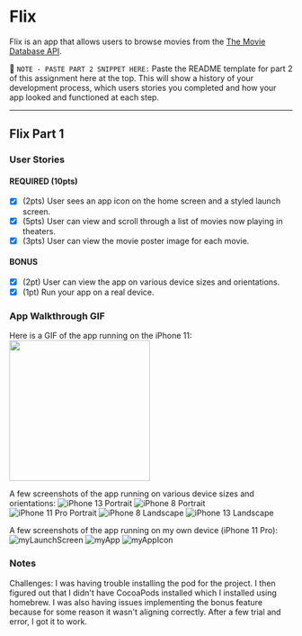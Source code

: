 # Flix

Flix is an app that allows users to browse movies from the [The Movie Database API](http://docs.themoviedb.apiary.io/#).

📝 `NOTE - PASTE PART 2 SNIPPET HERE:` Paste the README template for part 2 of this assignment here at the top. This will show a history of your development process, which users stories you completed and how your app looked and functioned at each step.

---

## Flix Part 1

### User Stories

#### REQUIRED (10pts)
- [x] (2pts) User sees an app icon on the home screen and a styled launch screen.
- [x] (5pts) User can view and scroll through a list of movies now playing in theaters.
- [x] (3pts) User can view the movie poster image for each movie.

#### BONUS
- [x] (2pt) User can view the app on various device sizes and orientations.
- [x] (1pt) Run your app on a real device.

### App Walkthrough GIF
Here is a GIF of the app running on the iPhone 11:
<img src="https://user-images.githubusercontent.com/57969388/154624817-a138d7ae-1ddb-4bad-85ab-b520e8f1b59e.gif" width=250><br>

A few screenshots of the app running on various device sizes and orientations:
![iPhone 13 Portrait](https://user-images.githubusercontent.com/57969388/154624983-51da7c1b-a03a-496e-a612-82019cf7dfe8.png)
![iPhone 8 Portrait](https://user-images.githubusercontent.com/57969388/154624984-1e32fd68-edc6-4dbe-b78d-435cf3756bf6.png)
![iPhone 11 Pro Portrait](https://user-images.githubusercontent.com/57969388/154624986-7cadd917-8c7b-4689-b2de-7dc7ce51729c.png)
![iPhone 8 Landscape](https://user-images.githubusercontent.com/57969388/154624979-f7722c6d-46f2-4c7d-9365-889953412e18.png)
![iPhone 13 Landscape](https://user-images.githubusercontent.com/57969388/154624985-44c42888-4da6-4bc2-97af-6e4848c47528.png)

A few screenshots of the app running on my own device (iPhone 11 Pro):
![myLaunchScreen](https://user-images.githubusercontent.com/57969388/154625980-456e5a6c-5507-4114-a1f0-27111d83b1bb.png)
![myApp](https://user-images.githubusercontent.com/57969388/154625983-e97aacb4-a412-42d2-85cb-5108b3bbc0f9.png)
![myAppIcon](https://user-images.githubusercontent.com/57969388/154625988-4835aa97-fbee-4901-91b7-9d6b11982583.png)

### Notes
Challenges: I was having trouble installing the pod for the project. 
I then figured out that I didn't have CocoaPods installed which I installed using homebrew. 
I was also having issues implementing the bonus feature because for some reason it wasn't aligning correctly.
After a few trial and error, I got it to work.
